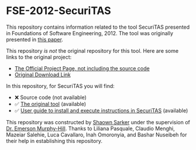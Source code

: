 # FSE-2012-SecuriTAS
This repository contains information related to the tool SecuriTAS presented in Foundations of Software Engineering, 2012. The tool was originally presented in [this paper](http://dl.acm.org/citation.cfm?doid=2393596.2393618).

This repository _is not_ the original repository for this tool. Here are some links to the original project:
* [The Official Project Page, not including the source code](https://code.google.com/p/securitas/)
* [Original Download Link](https://code.google.com/p/securitas/downloads/list)

In this repository, for SecuriTAS you will find:
* :x: Source code (not available)
* :white_check_mark: [The original tool](https://github.com/SoftwareEngineeringToolDemos/FSE-2012-SecuriTAS/blob/master/binaries/Securitas.zip) (available)
* :white_check_mark: [User guide to install and execute instructions in SecuriTAS](https://github.com/SoftwareEngineeringToolDemos/FSE-2012-SecuriTAS/blob/master/User%20guide.pdf) (available)

This repository was constructed by [Shaown Sarker](https://github.com/shaowns) under the supervision of [Dr. Emerson Murphy-Hill](https://github.com/CaptainEmerson). Thanks to Liliana Pasquale, Claudio Menghi, Mazeiar Salehie, Luca Cavallaro, Inah Omoronyia, and Bashar Nuseibeh for their help in establishing this repository.
